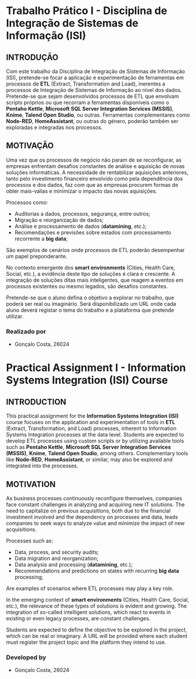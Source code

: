 # Trabalho Prático I - Disciplina de Integração de Sistemas de Informação (ISI)

## INTRODUÇÃO

Com este trabalho da Disciplina de Integração de Sistemas de Informação (ISI), pretende-se focar a aplicação e experimentação de ferramentas em processos de **ETL** (Extract, Transformation and Load), inerentes a processos de Integração de Sistemas de Informação ao nível dos dados. Pretende-se que sejam desenvolvidos processos de ETL que envolvam scripts próprios ou que recorram a ferramentas disponíveis como o **Pentaho Kettle**, **Microsoft SQL Server Integration Services (MSSIS)**, **Knime**, **Talend Open Studio**, ou outras. Ferramentas complementares como **Node-RED**, **HomeAssistant**, ou outras do género, poderão também ser exploradas e integradas nos processos.

## MOTIVAÇÃO

Uma vez que os processos de negócio não param de se reconfigurar, as empresas enfrentam desafios constantes de análise e aquisição de novas soluções informáticas. A necessidade de rentabilizar aquisições anteriores, tanto pelo investimento financeiro envolvido como pela dependência dos processos e dos dados, faz com que as empresas procurem formas de obter mais-valias e minimizar o impacto das novas aquisições.

Processos como:

- Auditorias a dados, processos, segurança, entre outros;
- Migração e reorganização de dados;
- Análise e processamento de dados (**datamining**, etc.);
- Recomendações e previsões sobre estados com processamento recorrente a **big data**;

São exemplos de cenários onde processos de ETL poderão desempenhar um papel preponderante.

No contexto emergente dos **smart environments** (Cities, Health Care, Social, etc.), a evidência deste tipo de soluções é clara e crescente. A integração de soluções ditas mais inteligentes, que reagem a eventos em processos existentes ou mesmo legados, são desafios constantes.

Pretende-se que o aluno defina o objetivo a explorar no trabalho, que poderá ser real ou imaginário. Será disponibilizado um URL onde cada aluno deverá registar o tema do trabalho e a plataforma que pretende utilizar.

 ### Realizado por
   - Gonçalo Costa, 26024
 # Practical Assignment I - Information Systems Integration (ISI) Course

## INTRODUCTION

This practical assignment for the **Information Systems Integration (ISI)** course focuses on the application and experimentation of tools in **ETL** (Extract, Transformation, and Load) processes, inherent to Information Systems Integration processes at the data level. Students are expected to develop ETL processes using custom scripts or by utilizing available tools such as **Pentaho Kettle**, **Microsoft SQL Server Integration Services (MSSIS)**, **Knime**, **Talend Open Studio**, among others. Complementary tools like **Node-RED**, **HomeAssistant**, or similar, may also be explored and integrated into the processes.

## MOTIVATION

As business processes continuously reconfigure themselves, companies face constant challenges in analyzing and acquiring new IT solutions. The need to capitalize on previous acquisitions, both due to the financial investment involved and the dependency on processes and data, leads companies to seek ways to analyze value and minimize the impact of new acquisitions.

Processes such as:

- Data, process, and security audits;
- Data migration and reorganization;
- Data analysis and processing (**datamining**, etc.);
- Recommendations and predictions on states with recurring **big data** processing;

Are examples of scenarios where ETL processes may play a key role.

In the emerging context of **smart environments** (Cities, Health Care, Social, etc.), the relevance of these types of solutions is evident and growing. The integration of so-called intelligent solutions, which react to events in existing or even legacy processes, are constant challenges.

Students are expected to define the objective to be explored in the project, which can be real or imaginary. A URL will be provided where each student must register the project topic and the platform they intend to use.


### Developed by 
- Gonçalo Costa, 26024
